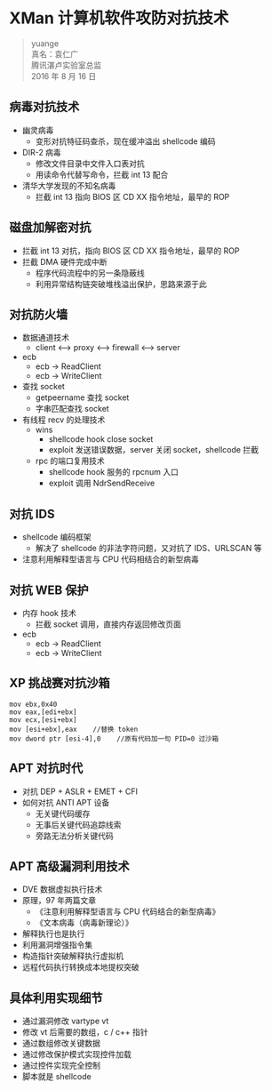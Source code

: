# XMan 计算机软件攻防对抗技术

> yuange  
> 真名：袁仁广  
> 腾讯湛卢实验室总监  
> 2016 年 8 月 16 日

## 病毒对抗技术

* 幽灵病毒
  * 变形对抗特征码查杀，现在缓冲溢出 shellcode 编码
* DIR-2 病毒
  * 修改文件目录中文件入口表对抗
  * 用读命令代替写命令，拦截 int 13 配合
* 清华大学发现的不知名病毒
  * 拦截 int 13 指向 BIOS 区 CD XX 指令地址，最早的 ROP

## 磁盘加解密对抗

* 拦截 int 13 对抗，指向 BIOS 区 CD XX 指令地址，最早的 ROP
* 拦截 DMA 硬件完成中断
  * 程序代码流程中的另一条隐蔽线
  * 利用异常结构链突破堆栈溢出保护，思路来源于此

## 对抗防火墙

* 数据通道技术
  * client <--> proxy <--> firewall <--> server
* ecb
  * ecb -> ReadClient
  * ecb -> WriteClient
* 查找 socket
  * getpeername 查找 socket
  * 字串匹配查找 socket
* 有线程 recv 的处理技术
  * wins
    * shellcode hook close socket
    * exploit 发送错误数据，server 关闭 socket，shellcode 拦截
  * rpc 的端口复用技术
    * shellcode hook 服务的 rpcnum 入口
    * exploit 调用 NdrSendReceive

## 对抗 IDS

* shellcode 编码框架
  * 解决了 shellcode 的非法字符问题，又对抗了 IDS、URLSCAN 等
* 注意利用解释型语言与 CPU 代码相结合的新型病毒

## 对抗 WEB 保护

* 内存 hook 技术
  * 拦截 socket 调用，直接内存返回修改页面
* ecb
  * ecb -> ReadClient
  * ecb -> WriteClient

## XP 挑战赛对抗沙箱

```assembly
mov ebx,0x40
mov eax,[edi+ebx]
mov ecx,[esi+ebx]
mov [esi+ebx],eax    //替换 token
mov dword ptr [esi-4],0    //原有代码加一句 PID=0 过沙箱
```

## APT 对抗时代

* 对抗 DEP + ASLR + EMET + CFI
* 如何对抗 ANTI APT 设备
  * 无关键代码缓存
  * 无事后关键代码追踪线索
  * 旁路无法分析关键代码

## APT 高级漏洞利用技术

* DVE 数据虚拟执行技术
* 原理，97 年两篇文章
  * 《注意利用解释型语言与 CPU 代码结合的新型病毒》
  * 《文本病毒（病毒新理论）》
* 解释执行也是执行
* 利用漏洞增强指令集
* 构造指针突破解释执行虚拟机
* 远程代码执行转换成本地提权突破

## 具体利用实现细节

* 通过漏洞修改 vartype vt
* 修改 vt 后需要的数组，c / c++ 指针
* 通过数组修改关键数据
* 通过修改保护模式实现控件加载
* 通过控件实现完全控制
* 脚本就是 shellcode